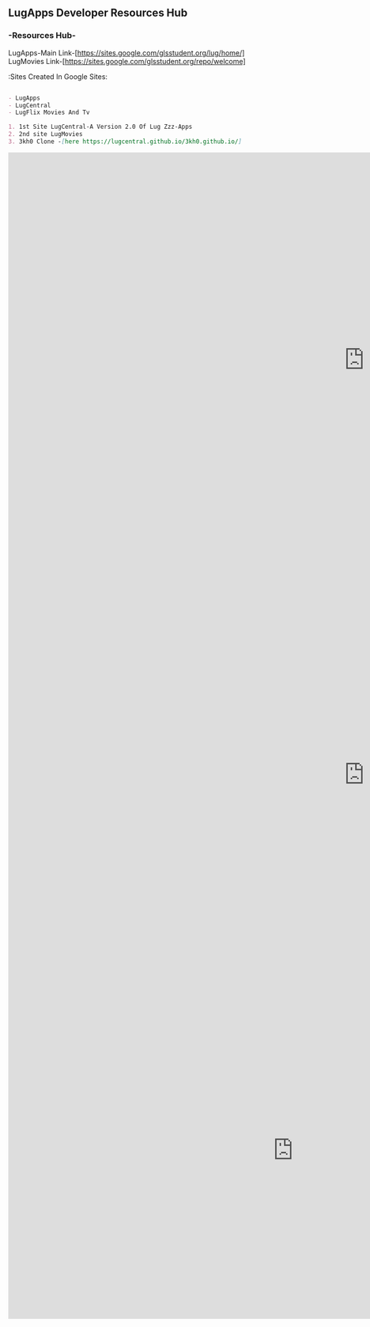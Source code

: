 ## LugApps Developer Resources Hub ##


### -Resources Hub-
LugApps-Main Link-[https://sites.google.com/glsstudent.org/lug/home/]
LugMovies Link-[https://sites.google.com/glsstudent.org/repo/welcome]

:Sites Created In Google Sites:


```markdown

- LugApps
- LugCentral
- LugFlix Movies And Tv

1. 1st Site LugCentral-A Version 2.0 Of Lug Zzz-Apps
2. 2nd site LugMovies
3. 3kh0 Clone -[here https://lugcentral.github.io/3kh0.github.io/]

```



<iframe src="https://docs.google.com/presentation/d/e/2PACX-1vQEw3lZHq_sSUmJJrcGwCNVMNZr1QnxIuNDdFZiXQVPA9n8oBmdQ3-UCZVw7KcGqPwR3CbqtlxknJHb/embed?start=false&loop=false&delayms=3000" frameborder="0" width="1440" height="839" allowfullscreen="true" mozallowfullscreen="true" webkitallowfullscreen="true"></iframe> 

<iframe src="https://docs.google.com/presentation/d/e/2PACX-1vS-PD-gsEEvalJIv4NIU160VgnhhUnvOqevCDduS2zbuWWEbAAJ3pDPZOTGOBBDJr0Diw8RmUxzJEP0/embed?start=false&loop=false&delayms=3000" frameborder="0" width="1440" height="839" allowfullscreen="true" mozallowfullscreen="true" webkitallowfullscreen="true"></iframe>

<iframe src="https://advanced-channeler.02.gz-associates.com/?t=tam-color-tunnel" frameborder="0" width="1152" height="682" allowfullscreen="true" mozallowfullscreen="true" webkitallowfullscreen="true"></iframe> 
<!DOCTYPE html>


                                    
